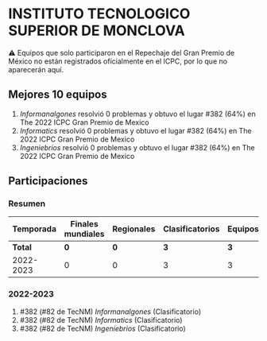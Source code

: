 ---
---

# INSTITUTO TECNOLOGICO SUPERIOR DE MONCLOVA

:warning: Equipos que solo participaron en el Repechaje del Gran Premio de México no están registrados oficialmente en el ICPC, por lo que no aparecerán aquí.

## Mejores 10 equipos

1. _Informanalgones_ resolvió 0 problemas y obtuvo el lugar #382 (64%) en The 2022 ICPC Gran Premio de Mexico
1. _Informatics_ resolvió 0 problemas y obtuvo el lugar #382 (64%) en The 2022 ICPC Gran Premio de Mexico
1. _Ingeniebrios_ resolvió 0 problemas y obtuvo el lugar #382 (64%) en The 2022 ICPC Gran Premio de Mexico

## Participaciones

### Resumen

| Temporada | Finales mundiales | Regionales | Clasificatorios | Equipos |
| --- | --- | --- | --- | --- |
| **Total** | **0** | **0** | **3** | **3** |
| 2022-2023 | 0 | 0 | 3 | 3 |

### 2022-2023

1. #382 (#82 de TecNM) _Informanalgones_ (Clasificatorio)
1. #382 (#82 de TecNM) _Informatics_ (Clasificatorio)
1. #382 (#82 de TecNM) _Ingeniebrios_ (Clasificatorio)



